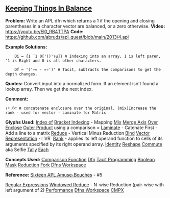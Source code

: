 ## [ Keeping Things In Balance](https://problems.tryapl.org/psets/2013.html?goto=P4_Keeping_Things_In_Balance)

**Problem:** Write an APL dfn which returns a 1 if the opening and closing parentheses in a character vector are balanced, or a zero otherwise.
**Video:** https://youtu.be/El0_RB4TTPA
**Code:** https://github.com/abrudz/apl_quest/blob/main/2013/4.apl

**Example Solutions:**
```APL
	Di ← {1 ¯1 0['()'⍳⍵]} ⍝ Indexing into an array, 1 is left paren, ¯1 is Right and 0 is all other characters. 
	
	Df ← '('∘= - =∘')' ⍝ Tacit, subtracts the comparisons to get the depth changes. 
```

**Quotes:**
Convert input into a normalized form. 
If an element isn't found a lookup array. Then we get the next index. 

**Comment:** 
```APL
↑⍤,⍥⊂ ⍝ concatenate enclosure over the original, (mix)Increase the rank - used for vector - Laminate for Matrix
```

**Glyphs Used:**
[Index of](https://aplwiki.com/wiki/Index_Of)
[Bracket Indexing](https://xpqz.github.io/learnapl/indexing.html#bracket-indexing)  - Mapping 
[Mix](https://aplwiki.com/wiki/Mix)
[Merge Axis](https://aplwiki.com/wiki/Rank_(operator)#Merge_axes)
[Over](https://aplwiki.com/wiki/Over)
[Enclose](https://aplwiki.com/wiki/Enclose)
[Outer Product](https://aplwiki.com/wiki/Outer_Product) using a comparison =
[Laminate](https://aplwiki.com/wiki/Catenate) - Catenate First - Add a line to a matrix
[Reduce](https://aplwiki.com/wiki/Reduce) - Vertical Minus Reduction
[Bind](https://aplwiki.com/wiki/Bind)
[Vector Representation](https://xpqz.github.io/cultivations/CodeManagement.html?highlight=vr#visual-representation-vr) - ⎕VR`
[Rank](https://aplwiki.com/wiki/Rank_(operator)) - applies its left operand function to cells of its arguments specified by its right operand array. 
[Identity](https://aplwiki.com/wiki/Identity)
[Reshape](https://aplwiki.com/wiki/Reshape)
[Commute](https://aplwiki.com/wiki/Commute) aka Selfie
[Tally](https://aplwiki.com/wiki/Tally)
[Each](https://aplwiki.com/wiki/Each)


**Concepts Used:**
[Comparison Function](https://aplwiki.com/wiki/Comparison_function)
[Dfn](https://aplwiki.com/wiki/Dfn)
[Tacit Programming](https://aplwiki.com/wiki/Tacit_programming)
[Boolean Mask](https://aplwiki.com/wiki/Boolean)
[Reduction](https://aplwiki.com/wiki/Reduce)
[Fork](https://aplwiki.com/wiki/Train#3-trains)
[Dfns Workspace](https://aplwiki.com/wiki/Dfns_workspace)

**Reference:**
[Sixteen APL Amuse-Bouches](http://archive.vector.org.uk/art10501480) - #5


[Regular Expressions](https://xpqz.github.io/cultivations/Regex.html)
[Windowed Reduce](https://aplwiki.com/wiki/Windowed_Reduce) - N-wise Reduction (pair-wise with left argument of 2)
[Performance](https://aplwiki.com/wiki/Performance#Performant_usage)
[Dfns Workspace](https://aplwiki.com/wiki/Dfns_workspace)
[CMPX](http://dfns.dyalog.com/n_cmpx.htm)